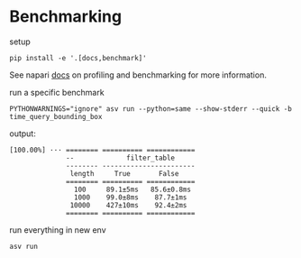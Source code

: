 # Benchmarking

setup
```
pip install -e '.[docs,benchmark]'
```

See napari [docs](https://napari.org/stable/developers/contributing/performance/benchmarks.html) on profiling and benchmarking for more information.

run a specific benchmark
```
PYTHONWARNINGS="ignore" asv run --python=same --show-stderr --quick -b time_query_bounding_box 
```
output:
```
[100.00%] ··· ======== ========== ============
              --             filter_table     
              -------- -----------------------
               length     True       False    
              ======== ========== ============
                100     89.1±5ms   85.6±0.8ms 
                1000    99.0±8ms    87.7±1ms  
               10000    427±10ms    92.4±2ms  
              ======== ========== ============
```

run everything in new env
```
asv run
```
